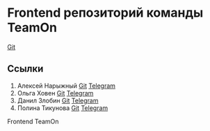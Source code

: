 # Frontend репозиторий команды TeamOn
<a href="https://github.com/AlexeyBMSTU">Git</a>
## Ссылки
1. Алексей Нарыжный
[Git](https://github.com/AlexeyBMSTU) [Telegram](https://t.me/fish190) 
3. Ольга Ховен
[Git](https://github.com/KhovenOlya) [Telegram](https://t.me/olkhoven)
5. Данил Злобин
[Git](https://github.com/Danil-Zlo) [Telegram](https://t.me/@maxround) 
7. Полина Тикунова
[Git](https://github.com/PtFux) [Telegram](https://t.me/@popitsd) 
   
Frontend TeamOn
